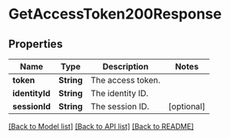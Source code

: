 # GetAccessToken200Response

## Properties
Name | Type | Description | Notes
------------ | ------------- | ------------- | -------------
**token** | **String** | The access token. | 
**identityId** | **String** | The identity ID. | 
**sessionId** | **String** | The session ID. | [optional] 

[[Back to Model list]](../README.md#documentation-for-models) [[Back to API list]](../README.md#documentation-for-api-endpoints) [[Back to README]](../README.md)


